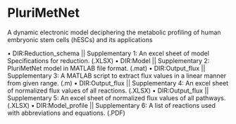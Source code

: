 # PluriMetNet
A dynamic electronic model deciphering the metabolic profiling of human embryonic stem cells (hESCs) and its applications

•	DIR:Reduction_schema || Supplementary 1: An excel sheet of model Specifications for reduction. (.XLSX)
•	DIR:Model            || Supplementary 2: PluriMetNet model in MATLAB file format. (.mat)
•	DIR:Output_flux      || Supplementary 3: A MATLAB script to extract flux values in a linear manner from given range. (.m)
•	DIR:Output_flux      || Supplementary 4: An excel sheet of normalized flux values of all reactions. (.XLSX)
•	DIR:Output_flux      || Supplementary 5: An excel sheet of normalized flux values of all pathways. (.XLSX)
•	DIR:Model_profile    || Supplementary 6: A list of reactions used with abbreviations and equations. (.PDF)




